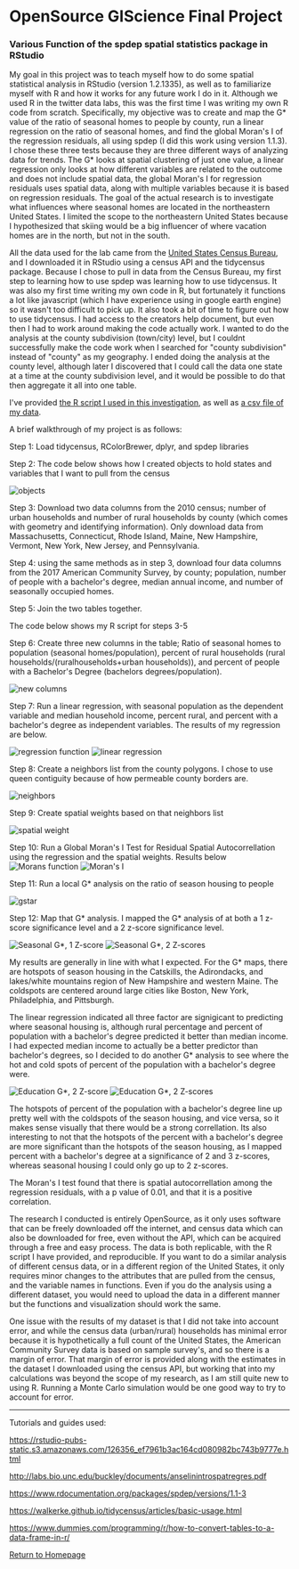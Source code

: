 # OpenSource GIScience Final Project
### Various Function of the spdep spatial statistics package in RStudio

My goal in this project was to teach myself how to do some spatial statistical analysis in RStudio (version 1.2.1335), as well as to familiarize myself with R and how it works for any future work I do in it. Although we used R in the twitter data labs, this was the first time I was writing my own R code from scratch. Specifically, my objective was to create and map the G* value of the ratio of seasonal homes to people by county, run a linear regression on the ratio of seasonal homes, and find the global Moran's I of the regression residuals, all using spdep (I did this work using version 1.1.3). I chose these three tests because they are three different ways of analyzing data for trends. The G* looks at spatial clustering of just one value, a linear regression only looks at how different variables are related to the outcome and does not include spatial data, the global Moran's I for regression residuals uses spatial data, along with multiple variables because it is based on regression residuals. The goal of the actual research is to investigate what influences where seasonal homes are located in the northeastern United States. I limited the scope to the northeastern United States because I hypothesized that skiing would be a big influencer of where vacation homes are in the north, but not in the south. 

All the data used for the lab came from the [United States Census Bureau](https://www.census.gov/data.html), and I downloaded it in RStudio using a census API and the tidycensus package. Because I chose to pull in data from the Census Bureau, my first step to learning how to use spdep was learning how to use tidycensus. It was also my first time writing my own code in R, but fortunately it functions a lot like javascript (which I have experience using in google earth engine) so it wasn't too difficult to pick up. It also took a bit of time to figure out how to use tidycensus. I had access to the creators help document, but even then I had to work around making the code actually work. I wanted to do the analysis at the county subdivision (town/city) level, but I couldnt successfully make the code work when I searched for "county subdivision" instead of "county" as my geography. I ended doing the analysis at the county level, although later I discovered that I could call the data one state at a time at the county subdivision level, and it would be possible to do that then aggregate it all into one table.

I've provided [the R script I used in this investigation](spdepcodeComplete.r), as well as [a csv file of my data](spdepData.csv).

A brief walkthrough of my project is as follows:

Step 1: Load tidycensus, RColorBrewer, dplyr, and spdep libraries

Step 2: The code below shows how I created objects to hold states and variables that I want to pull from the census

![objects](objects.PNG)

Step 3: Download two data columns from the 2010 census; number of urban households and number of rural households by county (which comes with geometry and identifying information). Only download data from Massachusetts, Connecticut, Rhode Island, Maine, New Hampshire, Vermont, New York, New Jersey, and Pennsylvania.

Step 4: using the same methods as in step 3, download four data columns from the 2017 American Community Survey, by county; population, number of people with a bachelor's degree, median annual income, and number of seasonally occupied homes.

Step 5: Join the two tables together.

The code below shows my R script for steps 3-5

Step 6: Create three new columns in the table; Ratio of seasonal homes to population (seasonal homes/population), percent of rural households (rural households/(ruralhouseholds+urban households)), and percent of people with a Bachelor's Degree (bachelors degrees/population).

![new columns](newcolumns.PNG)

Step 7: Run a linear regression, with seasonal population as the dependent variable and median household income, percent rural, and percent with a bachelor's degree as independent variables. The results of my regression are below.

![regression function](linearreg.PNG)
![linear regression](regresssion.PNG)

Step 8: Create a neighbors list from the county polygons. I chose to use queen contiguity because of how permeable county borders are.

![neighbors](neigh.PNG)

Step 9: Create spatial weights based on that neighbors list

![spatial weight](weight.PNG)

Step 10: Run a Global Moran's I Test for Residual Spatial Autocorrellation using the regression and the spatial weights. Results below
![Morans function](moran.PNG)
![Moran's I](moransi.PNG)

Step 11: Run a local G* analysis on the ratio of season housing to people

![gstar](gstar.PNG)

Step 12: Map that G* analysis. I mapped the G* analysis of at both a 1 z-score significance level and a 2 z-score significance level.

![Seasonal G*, 1 Z-score](seasonal1zs.png)
![Seasonal G*, 2 Z-scores](zlast.png)

My results are generally in line with what I expected. For the G* maps, there are hotspots of season housing in the Catskills, the Adirondacks, and lakes/white mountains region of New Hampshire and western Maine. The coldspots are centered around large cities like Boston, New York, Philadelphia, and Pittsburgh. 

The linear regression indicated all three factor are signigicant to predicting where seasonal housing is, although rural percentage and percent of population with a bachelor's degree predicted it better than median income. I had expected median income to actually be a better predictor than bachelor's degrees, so I decided to do another G* analysis to see where the hot and cold spots of percent of the population with a bachelor's degree were.

![Education G*, 2 Z-score](ed2last.png)
![Education G*, 2 Z-scores](ed2z.png)

The hotspots of percent of the population with a bachelor's degree line up pretty well with the coldspots of the season housing, and vice versa, so it makes sense visually that there would be a strong correllation. Its also interesting to not that the hotspots of the percent with a bachelor's degree are more significant than the hotspots of the season housing, as I mapped percent with a bachelor's degree at a significance of 2 and 3 z-scores, whereas seasonal housing I could only go up to 2 z-scores. 

The Moran's I test found that there is spatial autocorrellation among the regression residuals, with a p value of 0.01, and that it is a positive correlation. 

The research I conducted is entirely OpenSource, as it only uses software that can be freely downloaded off the internet, and census data which can also be downloaded for free, even without the API, which can be acquired through a free and easy process. The data is both replicable, with the R script I have provided, and reproducible. If you want to do a similar analysis of different census data, or in a different region of the United States, it only requires minor changes to the attributes that are pulled from the census, and the variable names in functions. Even if you do the analysis using a different dataset, you would need to upload the data in a different manner but the functions and visualization should work the same.

One issue with the results of my dataset is that I did not take into account error, and while the census data (urban/rural) households has minimal error because it is hypothetically a full count of the United States, the American Community Survey data is based on sample survey's, and so there is a margin of error. That margin of error is provided along with the estimates in the dataset I downloaded using the census API, but working that into my calculations was beyond the scope of my research, as I am still quite new to using R. Running a Monte Carlo simulation would be one good way to try to account for error.

------------------------------------------------------------------------------------------------------------------------------
Tutorials and guides used:

https://rstudio-pubs-static.s3.amazonaws.com/126356_ef7961b3ac164cd080982bc743b9777e.html

http://labs.bio.unc.edu/buckley/documents/anselinintrospatregres.pdf

https://www.rdocumentation.org/packages/spdep/versions/1.1-3

https://walkerke.github.io/tidycensus/articles/basic-usage.html

https://www.dummies.com/programming/r/how-to-convert-tables-to-a-data-frame-in-r/

[Return to Homepage](index.md)
